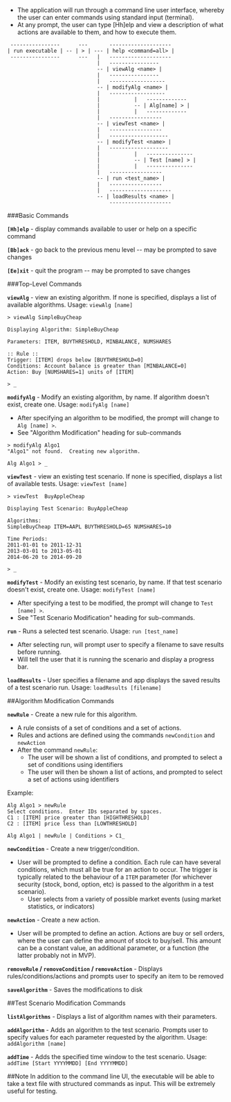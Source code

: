 * The application will run through a command line user interface, whereby the user can enter commands using standard input (terminal).
* At any prompt, the user can type [Hh]elp and view a description of what actions are available to them, and how to execute them.

```
 ----------------      ---       --------------------
| run executable | -- | > | --- | help <command=all> |
 ----------------      ---   |   --------------------
                             |   ----------------
                             -- | viewAlg <name> |
                             |   ----------------
                             |   ------------------
                             -- | modifyAlg <name> |
                             |   ------------------
                             |           |   -------------  
                             |           -- | Alg[name] > |
                             |           |   -------------
							 |   -----------------
					 		 -- | viewTest <name> |
					 		 |   -----------------
					 		 |   -------------------
					 		 -- | modifyTest <name> |
					 		 |   -------------------
                             |           |   ---------------
                             |           -- | Test [name] > |
                             |           |   ---------------
                             |   -----------------
                             -- | run <test_name> |
                             |   -----------------
							 |   --------------------
							 -- | loadResults <name> |
							     --------------------

```

###Basic Commands

**`[Hh]elp`** - display commands available to user or help on a specific command

**`[Bb]ack`** - go back to the previous menu level -- may be prompted to save changes

**`[Ee]xit`** - quit the program -- may be prompted to save changes

###Top-Level Commands

**`viewAlg`** - view an existing algorithm.  If none is specified, displays a list of available algorithms.  Usage: `viewAlg [name]`
```
> viewAlg SimpleBuyCheap

Displaying Algorithm: SimpleBuyCheap

Parameters: ITEM, BUYTHRESHOLD, MINBALANCE, NUMSHARES

:: Rule ::
Trigger: [ITEM] drops below [BUYTHRESHOLD=0]
Conditions: Account balance is greater than [MINBALANCE=0]
Action: Buy [NUMSHARES=1] units of [ITEM]

> _
```

**`modifyAlg`** - Modify an existing algorithm, by name.  If algorithm doesn't exist, create one.  Usage: `modifyAlg [name]`
* After specifying an algorithm to be modified, the prompt will change to `Alg [name] >`.
* See "Algorithm Modification" heading for sub-commands
```
> modifyAlg Algo1
"Algo1" not found.  Creating new algorithm.

Alg Algo1 > _
```

**`viewTest`** - view an existing test scenario.  If none is specified, displays a list of available tests.  Usage: `viewTest [name]`
```
> viewTest  BuyAppleCheap

Displaying Test Scenario: BuyAppleCheap

Algorithms:
SimpleBuyCheap ITEM=AAPL BUYTHRESHOLD=65 NUMSHARES=10

Time Periods:
2011-01-01 to 2011-12-31
2013-03-01 to 2013-05-01
2014-06-20 to 2014-09-20

> _
```

**`modifyTest`** -  Modify an existing test scenario, by name.  If that test scenario doesn't exist, create one.  Usage: `modifyTest [name]`
* After specifying a test to be modified, the prompt will change to `Test [name] >`.
* See "Test Scenario Modification" heading for sub-commands.

**`run`** - Runs a selected test scenario.  Usage: `run [test_name]`
* After selecting run, will prompt user to specify a filename to save results before running.
* Will tell the user that it is running the scenario and display a progress bar.

**`loadResults`** - User specifies a filename and app displays the saved results of a test scenario run.  Usage: `loadResults [filename]`

##Algorithm Modification Commands

**`newRule`** - Create a new rule for this algorithm.
* A rule consists of a set of conditions and a set of actions.
* Rules and actions are defined using the commands `newCondition` and `newAction`
* After the command `newRule`:
  * The user will be shown a list of conditions, and prompted to select a set of conditions using identifiers
  * The user will then be shown a list of actions, and prompted to select a set of actions using identifiers

Example:
```
Alg Algo1 > newRule
Select conditions.  Enter IDs separated by spaces.
C1 : [ITEM] price greater than [HIGHTHRESHOLD]
C2 : [ITEM] price less than [LOWTHRESHOLD]

Alg Algo1 | newRule | Conditions > C1_
```

**`newCondition`** - Create a new trigger/condition.
* User will be prompted to define a condition.  Each rule can have several conditions, which must all be true for an action to occur.  The trigger is typically related to the behaviour of a `ITEM` parameter (for whichever security (stock, bond, option, etc) is passed to the algorithm in a test scenario).
  * User selects from a variety of possible market events (using market statistics, or indicators)
  
**`newAction`** - Create a new action.
* User will be prompted to define an action.  Actions are buy or sell orders, where the user can define the amount of stock to buy/sell.  This amount can be a constant value, an additional parameter, or a function (the latter probably not in MVP).

**`removeRule` / `removeCondition` / `removeAction`** - Displays rules/conditions/actions and prompts user to specify an item to be removed

**`saveAlgorithm`** - Saves the modifications to disk

##Test Scenario Modification Commands

**`listAlgorithms`** - Displays a list of algorithm names with their parameters.

**`addAlgorithm`** - Adds an algorithm to the test scenario.  Prompts user to specify values for each parameter requested by the algorithm.
Usage: `addAlgorithm [name]`

**`addTime`** - Adds the specified time window to the test scenario.
Usage: `addTime [Start YYYYMMDD] [End YYYYMMDD]`


##Note
In addition to the command line UI, the executable will be able to take a text file with structured commands as input.  This will be extremely useful for testing.
